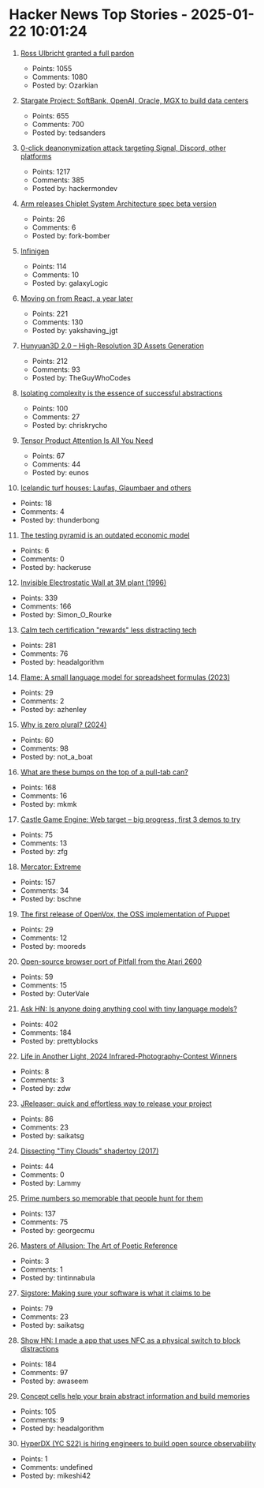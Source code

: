 # Hacker News Top Stories - 2025-01-22 10:01:24

1. [Ross Ulbricht granted a full pardon](https://twitter.com/Free_Ross/status/1881851923005165704)
   - Points: 1055
   - Comments: 1080
   - Posted by: Ozarkian

2. [Stargate Project: SoftBank, OpenAI, Oracle, MGX to build data centers](https://apnews.com/article/trump-ai-openai-oracle-softbank-son-altman-ellison-be261f8a8ee07a0623d4170397348c41)
   - Points: 655
   - Comments: 700
   - Posted by: tedsanders

3. [0-click deanonymization attack targeting Signal, Discord, other platforms](https://gist.github.com/hackermondev/45a3cdfa52246f1d1201c1e8cdef6117)
   - Points: 1217
   - Comments: 385
   - Posted by: hackermondev

4. [Arm releases Chiplet System Architecture spec beta version](https://newsroom.arm.com/blog/arm-chiplet-system-architecture-accelerating-evolution-of-silicon)
   - Points: 26
   - Comments: 6
   - Posted by: fork-bomber

5. [Infinigen](https://infinigen.org/)
   - Points: 114
   - Comments: 10
   - Posted by: galaxyLogic

6. [Moving on from React, a year later](https://kellysutton.com/2025/01/18/moving-on-from-react-a-year-later.html)
   - Points: 221
   - Comments: 130
   - Posted by: yakshaving_jgt

7. [Hunyuan3D 2.0 – High-Resolution 3D Assets Generation](https://github.com/Tencent/Hunyuan3D-2)
   - Points: 212
   - Comments: 93
   - Posted by: TheGuyWhoCodes

8. [Isolating complexity is the essence of successful abstractions](https://v5.chriskrycho.com/journal/essence-of-successful-abstractions/)
   - Points: 100
   - Comments: 27
   - Posted by: chriskrycho

9. [Tensor Product Attention Is All You Need](https://arxiv.org/abs/2501.06425)
   - Points: 67
   - Comments: 44
   - Posted by: eunos

10. [Icelandic turf houses: Laufas, Glaumbaer and others](https://rachelsruminations.com/icelandic-turf-houses-laufas-glaumbaer/)
   - Points: 18
   - Comments: 4
   - Posted by: thunderbong

11. [The testing pyramid is an outdated economic model](https://www.wiremock.io/post/rethinking-the-testing-pyramid)
   - Points: 6
   - Comments: 0
   - Posted by: hackeruse

12. [Invisible Electrostatic Wall at 3M plant (1996)](http://amasci.com/weird/unusual/e-wall.html)
   - Points: 339
   - Comments: 166
   - Posted by: Simon_O_Rourke

13. [Calm tech certification "rewards" less distracting tech](https://spectrum.ieee.org/calm-tech)
   - Points: 281
   - Comments: 76
   - Posted by: headalgorithm

14. [Flame: A small language model for spreadsheet formulas (2023)](https://arxiv.org/abs/2301.13779)
   - Points: 29
   - Comments: 2
   - Posted by: azhenley

15. [Why is zero plural? (2024)](https://ell.stackexchange.com/questions/352455/why-is-zero-plural)
   - Points: 60
   - Comments: 98
   - Posted by: not_a_boat

16. [What are these bumps on the top of a pull-tab can?](https://old.reddit.com/r/whatisthisthing/comments/1i5ztq4/comment/m8a7m8m/)
   - Points: 168
   - Comments: 16
   - Posted by: mkmk

17. [Castle Game Engine: Web target – big progress, first 3 demos to try](https://castle-engine.io/wp/2025/01/06/web-target-big-progress-first-3-demos-to-try/)
   - Points: 75
   - Comments: 13
   - Posted by: zfg

18. [Mercator: Extreme](https://mrgris.com/projects/merc-extreme/)
   - Points: 157
   - Comments: 34
   - Posted by: bschne

19. [The first release of OpenVox, the OSS implementation of Puppet](https://overlookinfratech.com/2025/01/21/first-release-hot-off-the-presses/)
   - Points: 29
   - Comments: 12
   - Posted by: mooreds

20. [Open-source browser port of Pitfall from the Atari 2600](https://meatfighter.com/pitfall-web/)
   - Points: 59
   - Comments: 15
   - Posted by: OuterVale

21. [Ask HN: Is anyone doing anything cool with tiny language models?](undefined)
   - Points: 402
   - Comments: 184
   - Posted by: prettyblocks

22. [Life in Another Light, 2024 Infrared-Photography-Contest Winners](https://www.theatlantic.com/photo/2025/01/infrared-photography-contest-winners-2024/681316/)
   - Points: 8
   - Comments: 3
   - Posted by: zdw

23. [JReleaser: quick and effortless way to release your project](https://jreleaser.org/)
   - Points: 86
   - Comments: 23
   - Posted by: saikatsg

24. [Dissecting "Tiny Clouds" shadertoy (2017)](https://blog.demofox.org/2017/11/26/dissecting-tiny-clouds/)
   - Points: 44
   - Comments: 0
   - Posted by: Lammy

25. [Prime numbers so memorable that people hunt for them](https://www.scientificamerican.com/article/these-prime-numbers-are-so-memorable-that-people-hunt-for-them/)
   - Points: 137
   - Comments: 75
   - Posted by: georgecmu

26. [Masters of Allusion: The Art of Poetic Reference](https://www.nytimes.com/2025/01/16/books/review/on-poetry-allusions-and-quotations.html)
   - Points: 3
   - Comments: 1
   - Posted by: tintinnabula

27. [Sigstore: Making sure your software is what it claims to be](https://www.sigstore.dev/)
   - Points: 79
   - Comments: 23
   - Posted by: saikatsg

28. [Show HN: I made a app that uses NFC as a physical switch to block distractions](https://www.foqos.app)
   - Points: 184
   - Comments: 97
   - Posted by: awaseem

29. [Concept cells help your brain abstract information and build memories](https://www.quantamagazine.org/concept-cells-help-your-brain-abstract-information-and-build-memories-20250121/)
   - Points: 105
   - Comments: 9
   - Posted by: headalgorithm

30. [HyperDX (YC S22) is hiring engineers to build open source observability](https://www.ycombinator.com/companies/hyperdx/jobs)
   - Points: 1
   - Comments: undefined
   - Posted by: mikeshi42

